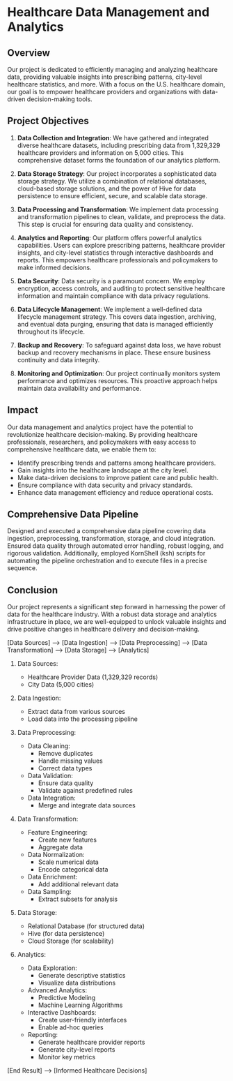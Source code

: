 # Healthcare Data Management and Analytics


## Overview

Our project is dedicated to efficiently managing and analyzing healthcare data, providing valuable insights into prescribing patterns, city-level healthcare statistics, and more. With a focus on the U.S. healthcare domain, our goal is to empower healthcare providers and organizations with data-driven decision-making tools.

## Project Objectives

1. **Data Collection and Integration**: We have gathered and integrated diverse healthcare datasets, including prescribing data from 1,329,329 healthcare providers and information on 5,000 cities. This comprehensive dataset forms the foundation of our analytics platform.

2. **Data Storage Strategy**: Our project incorporates a sophisticated data storage strategy. We utilize a combination of relational databases, cloud-based storage solutions, and the power of Hive for data persistence to ensure efficient, secure, and scalable data storage.

3. **Data Processing and Transformation**: We implement data processing and transformation pipelines to clean, validate, and preprocess the data. This step is crucial for ensuring data quality and consistency.

4. **Analytics and Reporting**: Our platform offers powerful analytics capabilities. Users can explore prescribing patterns, healthcare provider insights, and city-level statistics through interactive dashboards and reports. This empowers healthcare professionals and policymakers to make informed decisions.

5. **Data Security**: Data security is a paramount concern. We employ encryption, access controls, and auditing to protect sensitive healthcare information and maintain compliance with data privacy regulations.

6. **Data Lifecycle Management**: We implement a well-defined data lifecycle management strategy. This covers data ingestion, archiving, and eventual data purging, ensuring that data is managed efficiently throughout its lifecycle.

7. **Backup and Recovery**: To safeguard against data loss, we have robust backup and recovery mechanisms in place. These ensure business continuity and data integrity.

8. **Monitoring and Optimization**: Our project continually monitors system performance and optimizes resources. This proactive approach helps maintain data availability and performance.

## Impact

Our data management and analytics project have the potential to revolutionize healthcare decision-making. By providing healthcare professionals, researchers, and policymakers with easy access to comprehensive healthcare data, we enable them to:

- Identify prescribing trends and patterns among healthcare providers.
- Gain insights into the healthcare landscape at the city level.
- Make data-driven decisions to improve patient care and public health.
- Ensure compliance with data security and privacy standards.
- Enhance data management efficiency and reduce operational costs.

## Comprehensive Data Pipeline

Designed and executed a comprehensive data pipeline covering data ingestion, preprocessing, transformation, storage, and cloud integration. Ensured data quality through automated error handling, robust logging, and rigorous validation. Additionally, employed KornShell (ksh) scripts for automating the pipeline orchestration and to execute files in a precise sequence.

## Conclusion

Our project represents a significant step forward in harnessing the power of data for the healthcare industry. With a robust data storage and analytics infrastructure in place, we are well-equipped to unlock valuable insights and drive positive changes in healthcare delivery and decision-making.




[Data Sources] --> [Data Ingestion] --> [Data Preprocessing] --> [Data Transformation] --> [Data Storage] --> [Analytics]

1. Data Sources:
   - Healthcare Provider Data (1,329,329 records)
   - City Data (5,000 cities)
   
2. Data Ingestion:
   - Extract data from various sources
   - Load data into the processing pipeline

3. Data Preprocessing:
   - Data Cleaning:
     - Remove duplicates
     - Handle missing values
     - Correct data types
   - Data Validation:
     - Ensure data quality
     - Validate against predefined rules
   - Data Integration:
     - Merge and integrate data sources

4. Data Transformation:
   - Feature Engineering:
     - Create new features
     - Aggregate data
   - Data Normalization:
     - Scale numerical data
     - Encode categorical data
   - Data Enrichment:
     - Add additional relevant data
   - Data Sampling:
     - Extract subsets for analysis

5. Data Storage:
   - Relational Database (for structured data)
   - Hive (for data persistence)
   - Cloud Storage (for scalability)
   
6. Analytics:
   - Data Exploration:
     - Generate descriptive statistics
     - Visualize data distributions
   - Advanced Analytics:
     - Predictive Modeling
     - Machine Learning Algorithms
   - Interactive Dashboards:
     - Create user-friendly interfaces
     - Enable ad-hoc queries
   - Reporting:
     - Generate healthcare provider reports
     - Generate city-level reports
     - Monitor key metrics

[End Result] --> [Informed Healthcare Decisions]
